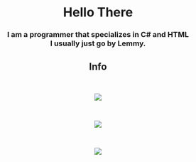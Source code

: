 <h1 align="center">Hello There</h1>

<h3 align="center"> I am a programmer that specializes in C# and HTML

<div align="center">
 I usually just go by Lemmy.
</div>

<h2 align="center">Info</h2>

&nbsp;

<div align="center">
  <img src="https://github-readme-stats.vercel.app/api?username=Lemmy-Koopa&theme=dracula">  
</div>

&nbsp;

<div align="center">
  <img src="https://github-readme-stats.vercel.app/api/top-langs/?username=Lemmy-Koopa&theme=dracula">
</div>

&nbsp;
 
<div align="center">
 <img src = "https://github-readme-stats.vercel.app/api/top-langs/?username=anuraghazra&layout=compact)](https://github.com/anuraghazra/github-readme-stats">
</div>

<div align="center">
  
</div>
